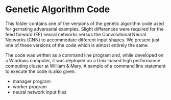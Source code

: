 # Genetic Algorithm Code

This folder contains one of the versions of the genetic algorithm code used for gernating adversarial examples.  Slight differences were required for the feed forward (FF) neural networks versus 
the Convolutional Neural Networks (CNN) to accommodate different input shapes.  We present just one of these versions of the code which is almost entirely the same.

The code was written as a command line program and, while developed on a Windows computer, it was deployed on a Unix-based high performance computing cluster at William & Mary.  A sample of 
a command line statement to execute the code is also given.

  - manager program
  - worker program
  - neural network input files